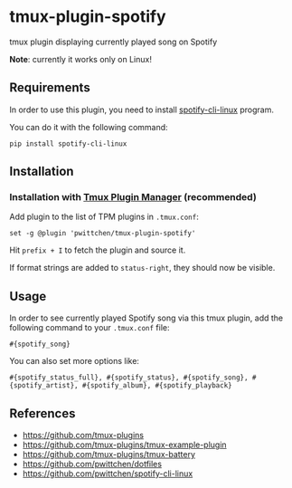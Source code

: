 # tmux-plugin-spotify
tmux plugin displaying currently played song on Spotify

**Note**: currently it works only on Linux!

Requirements
------------

In order to use this plugin, you need to install [spotify-cli-linux](https://github.com/pwittchen/spotify-cli-linux) program.

You can do it with the following command:

```
pip install spotify-cli-linux
```

Installation
------------
### Installation with [Tmux Plugin Manager](https://github.com/tmux-plugins/tpm) (recommended)

Add plugin to the list of TPM plugins in `.tmux.conf`:

```
set -g @plugin 'pwittchen/tmux-plugin-spotify'
```

Hit `prefix + I` to fetch the plugin and source it.

If format strings are added to `status-right`, they should now be visible.

Usage
-----

In order to see currently played Spotify song via this tmux plugin, add the following command to your `.tmux.conf` file:

```
#{spotify_song}
```

You can also set more options like:

```
#{spotify_status_full}, #{spotify_status}, #{spotify_song}, #{spotify_artist}, #{spotify_album}, #{spotify_playback}
```

References
----------
- https://github.com/tmux-plugins
- https://github.com/tmux-plugins/tmux-example-plugin
- https://github.com/tmux-plugins/tmux-battery
- https://github.com/pwittchen/dotfiles
- https://github.com/pwittchen/spotify-cli-linux
